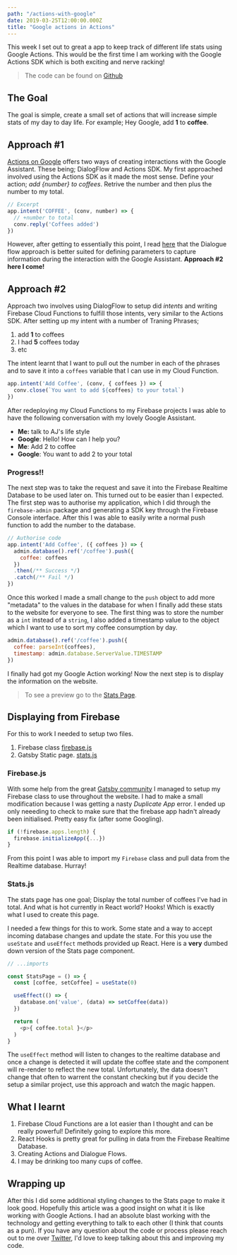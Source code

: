```yaml
---
path: "/actions-with-google"
date: 2019-03-25T12:00:00.000Z
title: "Google actions in Actions"
---
```


This week I set out to great a app to keep track of different life stats using Google Actions. This would be the first time I am working with the Google Actions SDK which is both exciting and nerve racking!

> The code can be found on [Github](https://github.com/myweekinjs/gactions-life-stats)

## The Goal

The goal is simple, create a small set of actions that will increase simple stats of my day to day life. For example; Hey Google, add **1** to **coffee**.

## Approach #1

[Actions on Google](https://developers.google.com/actions/) offers two ways of creating interactions with the Google Assistant. These being; DialogFlow and Actions SDK. My first approached involved using the Actions SDK as it made the most sense. Define your action; *add {number} to coffees*. Retrive the number and then plus the number to my total.

```javascript
// Excerpt
app.intent('COFFEE', (conv, number) => {
  // +number to total
  conv.reply('Coffees added')
})
```

However, after getting to essentially this point, I read [here](https://developers.google.com/actions/reference/nodejsv2/overview#access_parameters_and_contexts) that the Dialogue flow approach is better suited for defining parameters to capture information during the interaction with the Google Assistant. **Approach #2 here I come!**

## Approach #2

Approach two involves using DialogFlow to setup did *intents* and writing Firebase Cloud Functions to fulfill those intents, very similar to the Actions SDK. After setting up my intent with a number of Traning Phrases;

1. add **1** to coffees
2. I had **5** coffees today
3. etc

The intent learnt that I want to pull out the number in each of the phrases and to save it into a `coffees` variable that I can use in my Cloud Function.

```javascript
app.intent('Add Coffee', (conv, { coffees }) => {
  conv.close(`You want to add ${coffees} to your total`)
})
```

After redeploying my Cloud Functions to my Firebase projects I was able to have the following conversation with my lovely Google Assistant.

- **Me:** talk to AJ's life style
- **Google**: Hello! How can I help you?
- **Me**: Add 2 to coffee
- **Google**: You want to add 2 to your total

### Progress!!

The next step was to take the request and save it into the Firebase Realtime Database to be used later on. This turned out to be easier than I expected. The first step was to authorise my application, which I did through the `firebase-admin` package and generating a SDK key through the Firebase Console interface. After this I was able to easily write a normal push function to add the number to the database.

```javascript
// Authorise code
app.intent('Add Coffee', ({ coffees }) => {
  admin.database().ref('/coffee').push({
    coffee: coffees
  })
  .then(/** Success */)
  .catch(/** Fail */)
})
```

Once this worked I made a small change to the `push` object to add more "metadata" to the values in the database for when I finally add these stats to the website for everyone to see. The first thing was to store the number as a `int` instead of a `string`, I also added a timestamp value to the object which I want to use to sort my coffee consumption by day.

```javascript
admin.database().ref('/coffee').push({
  coffee: parseInt(coffees),
  timestamp: admin.database.ServerValue.TIMESTAMP
})
```

I finally had got my Google Action working! Now the next step is to display the information on the website.

> To see a preview go to the [Stats Page](/stats).

## Displaying from Firebase

For this to work I needed to setup two files.

1. Firebase class [firebase.js]()
2. Gatsby Static page. [stats.js]()

### Firebase.js

With some help from the great [Gatsby community](https://github.com/gatsbyjs/gatsby/issues/6386) I managed to setup my Firebase class to use throughout the website. I had to make a small modification because I was getting a nasty *Duplicate App* error. I ended up only neeeding to check to make sure that the firebase app hadn't already been initialised. Pretty easy fix (after some Googling).

```javascript
if (!firebase.apps.length) {
  firebase.initializeApp({...})
}
```

From this point I was able to import my `Firebase` class and pull data from the Realtime database. Hurray!

### Stats.js

The stats page has one goal; Display the total number of coffees I've had in total. And what is hot currently in React world? Hooks! Which is exactly what I used to create this page.

I needed a few things for this to work. Some state and a way to accept incoming database changes and update the state. For this you use the `useState` and `useEffect` methods provided up React. Here is a **very** dumbed down version of the Stats page component.

```javascript
// ...imports

const StatsPage = () => {
  const [coffee, setCoffee] = useState(0)

  useEffect(() => {
    database.on('value', (data) => setCoffee(data))
  })

  return (
    <p>{ coffee.total }</p>
  )
}
```

The `useEffect` method will listen to changes to the realtime database and once a change is detected it will update the coffee state and the component will re-render to reflect the new total. Unfortunately, the data doesn't change that often to warrent the constant checking but if you decide the setup a similar project, use this approach and watch the magic happen.

## What I learnt

1. Firebase Cloud Functions are a lot easier than I thought and can be really powerful! Definitely going to explore this more.
2. React Hooks is pretty great for pulling in data from the Firebase Realtime Database.
3. Creating Actions and Dialogue Flows.
4. I may be drinking too many cups of coffee.

## Wrapping up

After this I did some additional styling changes to the Stats page to make it look good. Hopefully this article was a good insight on what it is like working with Google Actions. I had an absolute blast working with the technology and getting everything to talk to each other (I think that counts as a pun). If you have any question about the code or process please reach out to me over [Twitter](https://twitter.com/hurricane_int), I'd love to keep talking about this and improving my code.